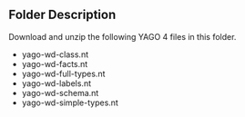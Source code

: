 ## Folder Description

Download and unzip the following YAGO 4 files in this folder.

- yago-wd-class.nt
- yago-wd-facts.nt
- yago-wd-full-types.nt
- yago-wd-labels.nt
- yago-wd-schema.nt
- yago-wd-simple-types.nt